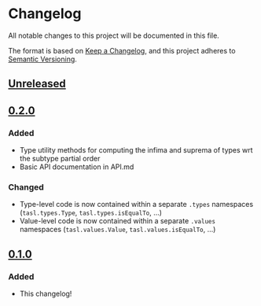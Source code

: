 # Changelog

All notable changes to this project will be documented in this file.

The format is based on [Keep a Changelog](https://keepachangelog.com/en/1.0.0/), and this project adheres to [Semantic Versioning](https://semver.org/spec/v2.0.0.html).

## [Unreleased]

## [0.2.0]

### Added

- Type utility methods for computing the infima and suprema of types wrt the subtype partial order
- Basic API documentation in API.md

### Changed

- Type-level code is now contained within a separate `.types` namespaces (`tasl.types.Type`, `tasl.types.isEqualTo`, ...)
- Value-level code is now contained within a separate `.values` namespaces (`tasl.values.Value`, `tasl.values.isEqualTo`, ...)

## [0.1.0]

### Added

- This changelog!

[unreleased]: https://github.com/joeltg/big-varint/compare/v0.2.0...HEAD
[0.2.0]: https://github.com/joeltg/big-varint/compare/v0.2.0
[0.1.0]: https://github.com/joeltg/big-varint/compare/v0.1.0
